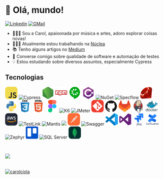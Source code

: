 # 👋 Olá, mundo!

<p align="left">
<a href="https://www.linkedin.com/in/carol-ciola"><img height="31em" alt="Linkedin" src="https://img.shields.io/badge/-LinkedIn-blue?style=for-the-badge&logo=Linkedin&logoColor=white"></a>

<a href="mailto:carol.ciola@gmail.com">
<img height="31em" alt="GMail" src="https://img.shields.io/badge/Gmail-D14836?style=for-the-badge&logo=gmail&logoColor=white"/>
</a>
</p>
 
* 🙋🏻‍♀️ Sou a Carol, apaixonada por música e artes, adoro explorar coisas novas!
* 👩🏻‍💻 Atualmente estou trabalhando na [Núclea](https://www.nuclea.com.br/)</br>
* 📚 Tenho alguns artigos no <a href="https://carolciola.medium.com/">Medium</a></br>
* 💬 Converse comigo sobre qualidade de software e automação de testes</br>
* 💡 Estou estudando sobre diversos assuntos, especialmente Cypress</br>

## Tecnologias
<p>
<img height="40em" alt="JavaScript" src="https://github.com/tandpfun/skill-icons/blob/main/icons/JavaScript.svg"/>
<img height="40em" alt="Cypress" src="https://user-images.githubusercontent.com/68279555/200387386-276c709f-380b-46cc-81fd-f292985927a8.png"/>
<img height="40em" alt="NodeJS" src="https://github.com/devicons/devicon/blob/master/icons/nodejs/nodejs-original.svg"/>
<img height="40em" alt="NPM" src="https://github.com/devicons/devicon/blob/master/icons/npm/npm-original-wordmark.svg"/>
<img height="40em" alt="Cucumber"  src="https://github.com/devicons/devicon/blob/master/icons/cucumber/cucumber-plain.svg"/>
<img height="40em" alt="CSharp" src="https://github.com/devicons/devicon/blob/master/icons/csharp/csharp-original.svg"/>
<img height="40em" alt="NuGet" src="https://www.nuget.org/profiles/nuget/avatar?imageSize=512"/>
<img height="40em" alt="Specflow" src="https:"/> 
<img height="40em" alt="Ruby"  src="https://github.com/devicons/devicon/blob/master/icons/ruby/ruby-original.svg"/>
<img height="40em" alt="Python" src="https://github.com/devicons/devicon/blob/master/icons/python/python-original.svg"/>
<img height="40em" alt="CSS" src="https://github.com/devicons/devicon/blob/master/icons/css3/css3-original-wordmark.svg"/>
<img height="40em" alt="HTML" src="https://github.com/devicons/devicon/blob/master/icons/html5/html5-original-wordmark.svg"/>
<img height="40em" alt="Figma" src="https://github.com/devicons/devicon/blob/master/icons/figma/figma-original.svg"/>
<img height="40em" alt="K6" src="https://upload.wikimedia.org/wikipedia/commons/5/54/K6-load-testing-tool-logo.svg"/>
<img height="27em" alt="JMeter" src="https://jmeter.apache.org/images/logo.svg"/>
<img height="40em" alt="Git" src="https://github.com/tandpfun/skill-icons/blob/main/icons/Git.svg"/>
<img height="40em" alt="GitHub" src="https://github.com/devicons/devicon/blob/master/icons/github/github-original.svg"/>
<img height="40em" alt="GitLab" src="https://github.com/devicons/devicon/blob/master/icons/gitlab/gitlab-original.svg"/>
<img height="40em" alt="Jenkins" src="https://github.com/devicons/devicon/blob/master/icons/jenkins/jenkins-original.svg"/>
<img height="40em" alt="Docker" src="https://raw.githubusercontent.com/devicons/devicon/master/icons/docker/docker-original-wordmark.svg"/>
<img height="40em" alt="AWS" src="https://github.com/tandpfun/skill-icons/blob/main/icons/AWS-Dark.svg"/>
<img height="40em" alt="TestLink" src="https:"/> 
<img height="40em" alt="Mantis" src="https:"/> 
<img height="40em" src="https://camo.githubusercontent.com/23db4cf88995cc1792f8ba7d387050cdabe3c491207910db64b305c05f0b93ba/68747470733a2f2f75706c6f61642e77696b696d656469612e6f72672f77696b6970656469612f636f6d6d6f6e732f642f64352f53656c656e69756d5f4c6f676f2e706e67"/>
<img height="40em" alt="Postman" src="https://github.com/tandpfun/skill-icons/blob/main/icons/Postman.svg"/>
<img height="40em" alt="Swagger" src="https://user-images.githubusercontent.com/25181517/186711335-a3729606-5a78-4496-9a36-06efcc74f800.png"/>
<img height="40em" alt="VSCode" src="https://github.com/devicons/devicon/blob/master/icons/vscode/vscode-original.svg"/>
<img height="40em" alt="Visual Studio" src="https://github.com/devicons/devicon/blob/master/icons/visualstudio/visualstudio-plain.svg"/>
<img height="40em" alt="Jira" src="https://github.com/devicons/devicon/blob/master/icons/jira/jira-original-wordmark.svg"/>
<img height="40em" alt="Confluence" src="https://github.com/devicons/devicon/blob/master/icons/confluence/confluence-original-wordmark.svg"/>
<img height="40em" alt="Zephyr" src="https:"/> 
<img height="40em" alt="Trello" src="https://github.com/devicons/devicon/blob/master/icons/trello/trello-plain.svg"/>
<img height="40em" alt="SQL Server" src="https://camo.githubusercontent.com/42dfd0950d93092d82d677877fe87d5bab1e2acccc1110bf0f9dd755988ccb7e/68747470733a2f2f7777772e7376677265706f2e636f6d2f73686f772f3330333232392f6d6963726f736f66742d73716c2d7365727665722d6c6f676f2e737667"/>
<img height="40em" alt="MongoDB" src="https://github.com/tandpfun/skill-icons/blob/main/icons/MongoDB.svg"/>

<br><p>

<div>
<a href="https://github.com/cciola">
<img height="180em" src="https://github-readme-stats.vercel.app/api?username=cciola&show_icons=true&theme=dracula&include_all_commits=true&count_private=true"/>
 </div>

<br>
<p align="left">
<img src="https://komarev.com/ghpvc/?username=cciola&label=Profile%20views&color=0e75b6&style=flat" alt="carolciola" /> </p> 
